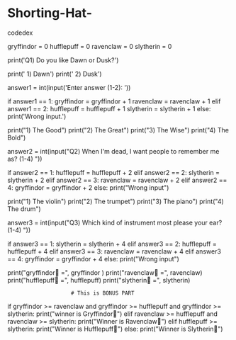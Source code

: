 # Shorting-Hat-
codedex 

gryffindor = 0
hufflepuff = 0
ravenclaw = 0
slytherin = 0


print('Q1) Do you like Dawn or Dusk?')

print('  1) Dawn')
print('  2) Dusk')

answer1 = int(input('Enter answer (1-2): '))

if answer1 == 1:
  gryffindor = gryffindor + 1
  ravenclaw = ravenclaw + 1
elif answer1 == 2:
  hufflepuff = hufflepuff + 1
  slytherin = slytherin + 1
else:
  print('Wrong input.')

print("1) The Good")
print("2) The Great")
print("3) The Wise")
print("4) The Bold")

answer2 = int(input("Q2) When I'm dead, I want people to remember me as? (1-4) "))

if answer2 == 1:
  hufflepuff = hufflepuff + 2
elif answer2 == 2:
  slytherin = slytherin + 2
elif answer2 == 3:
  ravenclaw = ravenclaw + 2
elif answer2 == 4:
  gryffindor = gryffindor + 2
else:
  print("Wrong input")

print("1) The violin")
print("2) The trumpet")
print("3) The piano")
print("4) The drum")

answer3 = int(input("Q3) Which kind of instrument most please your ear? (1-4) "))

if answer3 == 1:
  slytherin = slytherin + 4
elif answer3 == 2:
  hufflepuff = hufflepuff + 4
elif answer3 == 3:
  ravenclaw = ravenclaw + 4
elif answer3 == 4:
  gryffindor = gryffindor + 4
else:
  print("Wrong input")

print("gryffindor🦁 =",  gryffindor )
print("ravenclaw🦅 =",  ravenclaw)
print("hufflepuff🐻 =", hufflepuff)
print("slytherin🐍 =",  slytherin)

                        # This is BONUS PART

if gryffindor >= ravenclaw and gryffindor >= hufflepuff and gryffindor >= slytherin:
  print("winner is Gryffindor🦁")
elif ravenclaw >= hufflepuff and ravenclaw >= slytherin:
  print("Winner is Ravenclaw🦅")
elif hufflepuff >= slytherin:
  print("Winner is Hufflepuff🐻")
else:
  print("Winner is Slytherin🐍")
